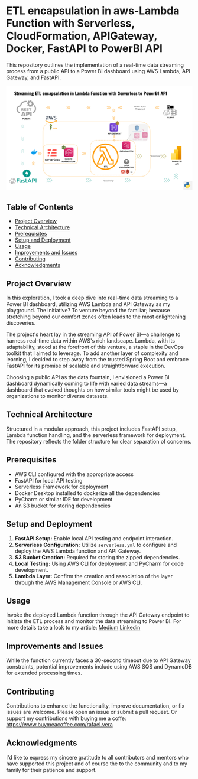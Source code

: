 # ETL encapsulation in aws-Lambda Function with Serverless, CloudFormation, APIGateway, Docker, FastAPI to  PowerBI API 

This repository outlines the implementation of a real-time data streaming process from a public API to a Power BI dashboard using AWS Lambda, API Gateway, and FastAPI.

![Project_architecture.png](Assets%2FProject_architecture.png)

## Table of Contents

- [Project Overview](#project-overview)
- [Technical Architecture](#technical-architecture)
- [Prerequisites](#prerequisites)
- [Setup and Deployment](#setup-and-deployment)
- [Usage](#usage)
- [Improvements and Issues](#improvements-and-issues)
- [Contributing](#contributing)
- [Acknowledgments](#acknowledgments)

## Project Overview

In this exploration, I took a deep dive into real-time data streaming to a Power BI dashboard, utilizing AWS Lambda and API Gateway as my playground. The initiative? To venture beyond the familiar; because stretching beyond our comfort zones often leads to the most enlightening discoveries.

The project's heart lay in the streaming API of Power BI—a challenge to harness real-time data within AWS's rich landscape. Lambda, with its adaptability, stood at the forefront of this venture, a staple in the DevOps toolkit that I aimed to leverage. To add another layer of complexity and learning, I decided to step away from the trusted Spring Boot and embrace FastAPI for its promise of scalable and straightforward execution.

Choosing a public API as the data fountain, I envisioned a Power BI dashboard dynamically coming to life with varied data streams—a dashboard that evoked thoughts on how similar tools might be used by organizations to monitor diverse datasets.

## Technical Architecture

Structured in a modular approach, this project includes FastAPI setup, Lambda function handling, and the serverless framework for deployment. The repository reflects the folder structure for clear separation of concerns.

## Prerequisites

- AWS CLI configured with the appropriate access
- FastAPI for local API testing
- Serverless Framework for deployment
- Docker Desktop installed to dockerize all the dependencies
- PyCharm or similar IDE for development
- An S3 bucket for storing dependencies

## Setup and Deployment

1. **FastAPI Setup:** Enable local API testing and endpoint interaction.
2. **Serverless Configuration:** Utilize `serverless.yml` to configure and deploy the AWS Lambda function and API Gateway.
3. **S3 Bucket Creation:** Required for storing the zipped dependencies.
4. **Local Testing:** Using AWS CLI for deployment and PyCharm for code development.
5. **Lambda Layer:** Confirm the creation and association of the layer through the AWS Management Console or AWS CLI.

## Usage

Invoke the deployed Lambda function through the API Gateway endpoint to initiate the ETL process and monitor the data streaming to Power BI.
For more details take a look to my article:
[Medium](https://medium.com/@jr.vera.ma/etl-encapsulation-in-aws-lambda-function-with-serverless-cloudformation-apigateway-docker-5b087f0023a9)
[Linkedin](https://www.linkedin.com/pulse/etl-encapsulation-aws-lambda-function-serverless-api-vera-mara%C3%B1%C3%B3n-8zx7f/)


## Improvements and Issues

While the function currently faces a 30-second timeout due to API Gateway constraints, potential improvements include using AWS SQS and DynamoDB for extended processing times.

## Contributing

Contributions to enhance the functionality, improve documentation, or fix issues are welcome. Please open an issue or submit a pull request.
Or support my contributions with buying me a coffe: https://www.buymeacoffee.com/rafael.vera

## Acknowledgments

I'd like to express my sincere gratitude to all contributors and mentors who have supported this project and of course the to the community and to my family for their patience and support.

